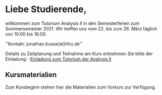 # Liebe Studierende,
willkommen zum Tutorium Analysis II in den Semesterferien zum Sommersemester 2021. Wir treffen uns vom 22. bis zum 26. März täglich von 10:00 bis 16:00.

''Kontakt: jonathan.busse(at)hhu.de''

Details zu Zeitplanung und Teilnahme am Kurs entnehmen Sie bitte der Einladung:
-[Einladung zum Tutorium der Analysis II](https://github.com/JoKaBus/ANAII2021/blob/main/Organisatorisches/EinladungAnalysisIIFerientutorium2021.pdf)

## Kursmaterialien
Zum Kursbeginn stehen hier die Materialien zum Vorkurs zur Verfügung.
